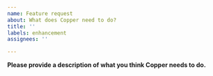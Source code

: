 ```yaml
---
name: Feature request
about: What does Copper need to do?
title: ''
labels: enhancement
assignees: ''

---
```


**Please provide a description of what you think Copper needs to do.**
